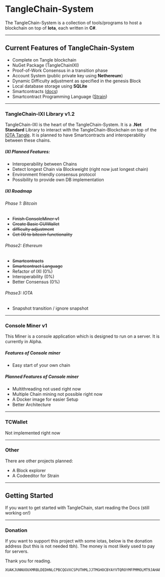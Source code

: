 # TangleChain-System

The TangleChain-System is a collection of tools/programs to host a blockchain on top of **Iota**, each written in **C#**.

___________________________________________________


## Current Features of TangleChain-System

- Complete on Tangle blockchain
- NuGet Package (TangleChainIXI)
- Proof-of-Work Consensus in a transition phase
- Account System (public private key using **Nethereum**)
- Dynamic Difficulty adjustment as specified in the genesis Block
- Local database storage using **SQLite**
- Smartcontracts ([docs]())
- Smartcontract Programming Language ([Strain]())

___________________________________________________

### TangleChain-IXI Library v1.2

TangleChain-IXI is the heart of the TangleChain-System. It is a **.Net Standard** Library to interact with the TangleChain-Blockchain on top of the [IOTA Tangle](https://github.com/iotaledger). It is planned to have Smartcontracts and interoperability between these chains.

##### IXI Planned Features:

- Interoperability between Chains
- Detect longest Chain via Blockweight (right now just longest chain)
- Environment friendly consensus protocol
- Possibility to provide own DB implementation

##### IXI Roadmap

###### Phase 1: Bitcoin

- ~~Finish ConsoleMiner v1~~
- ~~Create Basic GUIWallet~~
- ~~difficulty adjustment~~
- ~~Get IXI to bitcoin functionality~~

###### Phase2: Ethereum

- ~~Smartcontracts~~
- ~~Smartcontract Language~~
- Refactor of IXI (0%)
- Interoperability (0%)
- Better Consensus (0%)

###### Phase3: IOTA

- Snapshot transition / ignore snapshot

___________________________________________________

### Console Miner v1

This Miner is a console application which is designed to run on a server. It is currently in Alpha.

##### Features of Console miner

- Easy start of your own chain

##### Planned Features of Console miner

- Multithreading not used right now
- Multiple Chain mining not possible right now
- A Docker image for easier Setup
- Better Architecture

___________________________________________________

### TCWallet

Not implemented right now
___________________________________________________

### Other

There are other projects planned:

- A Block explorer
- A Codeeditor for Strain

___________________________________________________

## Getting Started

If you want to get started with TangleChain, start reading the Docs (still working on!)

___________________________________________________

### Donation

If you want to support this project with some iotas, below is the donation address (but this is not needed tbh). The money is most likely used to pay for servers.

Thank you for reading.  

    XUAKJUNNUOUXMRBLDEDHNLCPBCQGVXCSPUTHMLJJTMGHOCBYAYVTQROYMFPMMOLMT9JAHARFCLKKWWBX9MNBHW9NRD
